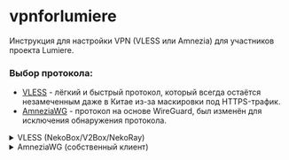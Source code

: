 # vpnforlumiere
Инструкция для настройки VPN (VLESS или Amnezia) для участников проекта Lumiere. 

### Выбор протокола:
- <a href="#vless">VLESS</a> - лёгкий и быстрый протокол, который всегда остаётся незамеченным даже в Китае из-за маскировки под HTTPS-трафик.
- <a href="#amnezia">AmneziaWG</a> - протокол на основе WireGuard, был изменён для исключения обнаружения протокола. 

<details>
<summary><a id="vless">VLESS (NekoBox/V2Box/NekoRay)</a></summary>
Выбор платформы:
1. <a href="#vlandroid">Android</a>
2. <a href="#vlios">iOS</a>
3. <a href="#vlwindows">Windows</a>
  
### <a id="vlandroid">Android</a>
1. Качаем  [NekoBox](https://github.com/MatsuriDayo/NekoBoxForAndroid/releases/) (кликабельно). Рекомендуется первый файл, если не устанавливается - качаем второй файл (в крайних случаях).

![android1](https://github.com/user-attachments/assets/fb708a8b-06c9-4a4a-aed8-8c470db38134)

2. Копируете конфигурацию, заходите в приложение и разрешаете уведомления.
> ```vless://bf41ea56-e8fc-4ddc-abb8-7c5af381c26f@147.45.69.83:443?security=reality&type=tcp&headerType=&path=&host=&sni=wikiportal.su&fp=chrome&pbk=hC-5z-MOBkbDKyOmn0HHGZydlbzb_UmnfLQPNFwk7DY&sid=d78758a007ae678a#lumiere```
3. Нажимаете "Добавить профиль" (рядом с поиском) и там же "Импорт из буфера обмена"

![photo_2024-11-10_01-26-16](https://github.com/user-attachments/assets/bac44295-8cf1-4407-94e7-01e8b3b44cc7)

4. Нажимаем на кнопку внизу и разрешаем подключение по VPN.

Если вам лень каждый раз выключать VPN, то можно настроить его на работу (или игнорирование) для отдельных приложений.
Для этого надо:
1. Открываете боковое меню и открываете настройки



2. Находите пункт "Режим VPN для приложений"



3. Включаете режим "Прокси" (или оставляете "Обход") и выбираете приложения, которые нужно проксировать (или игнорировать)
Пример: 


### <a id="vlios">iOS</a>
~~Честно, у меня нет яблока под рукой, но в принципе всё схоже.~~
1. Качаете [V2BOX](https://apps.apple.com/us/app/v2box-v2ray-client/id6446814690) из App Store
2. Копируете конфигурацию, заходите и сразу переходите в вкладку "Configs"
> ```vless://bf41ea56-e8fc-4ddc-abb8-7c5af381c26f@147.45.69.83:443?security=reality&type=tcp&headerType=&path=&host=&sni=wikiportal.su&fp=chrome&pbk=hC-5z-MOBkbDKyOmn0HHGZydlbzb_UmnfLQPNFwk7DY&sid=d78758a007ae678a#lumiere```
3. Нажимаете на плюсик и выбираете "Импортировать v2ray из буфера" (или же первый пункт в ссылке)
4. Подключаетесь и проверяете работу.

### <a id="vlwindows">Windows</a>
~~Готовьтесь, много букв и много действий~~
1. Качаете [NekoRay](https://github.com/Matsuridayo/nekoray/releases) (кликабельно). Нам нужна версия для Windows, поэтому качаем четвертый по списку файл.

![screenshot_10112024_013805](https://github.com/user-attachments/assets/68eb533d-84cb-4295-b974-ec06c4f45d21)

2. Распаковываем архив любым удобным способом, открываем папку "nekoray" и открываем "nekobox.exe" *(для удобства дальнейшего использования можно создать ярлык - перетащить этот файл с **зажатым Alt**, тогда система сама создаст ярлык)*

![screenshot_10112024_013621](https://github.com/user-attachments/assets/d8a527ab-27f9-4517-939e-282768678597)

3. Копируем конфигурацию, нажимаем на Сервер => Добавить профиль из буфера обмена
> ```vless://bf41ea56-e8fc-4ddc-abb8-7c5af381c26f@147.45.69.83:443?security=reality&type=tcp&headerType=&path=&host=&sni=wikiportal.su&fp=chrome&pbk=hC-5z-MOBkbDKyOmn0HHGZydlbzb_UmnfLQPNFwk7DY&sid=d78758a007ae678a#lumiere```

![screenshot_10112024_014347](https://github.com/user-attachments/assets/1ded404e-cecd-43aa-801f-54d92afa36ba)

4. После того, как профиль был добавлен, нажимаем на галочку "Режим TUN" и соглашаемся на открытие с правами администратора

![screenshot_10112024_014756](https://github.com/user-attachments/assets/21a6de96-c824-4866-8257-39962275a698)

5. После перезапуска с правами администратора нажимаем правой кнопкой мыши по нашему профилю и запускаем его.

![screenshot_10112024_014902](https://github.com/user-attachments/assets/b1950a9d-25a9-46d6-b6ad-8fc4ea3d6867)

</details>
<details>
<summary><a id="amnezia">AmneziaWG (собственный клиент)</a></summary>
Выбор платформы:
1. <a href="#amnandroios">Android/iOS</a>
2. <a href="#amnwindows">Windows</a>

### <a id="amnandroios">Android/iOS</a>
#### Все дальнейшие действия будут производиться на Android, на iOS действия одинаковые. ~~(ну. почти. надеюсь.)~~
1. Качаете AmneziaVPN для [Android](https://play.google.com/store/apps/details?id=org.amnezia.vpn) или [iOS](https://apps.apple.com/us/app/amneziavpn/id1600529900) (кликабельно)
2. Качаете конфигурацию с Relases, ~~так как файл иначе не закинуть.~~
3. Заходите в приложение, листаете ниже и находите пункт "Файл с настройками подключения"



4. На всякий, проверьте название файла и подтверждаете продолжение.



5. Ура, всё работает!



### <a id="amnwindows">Windows</a>
1. вхыазахывза
</details>

